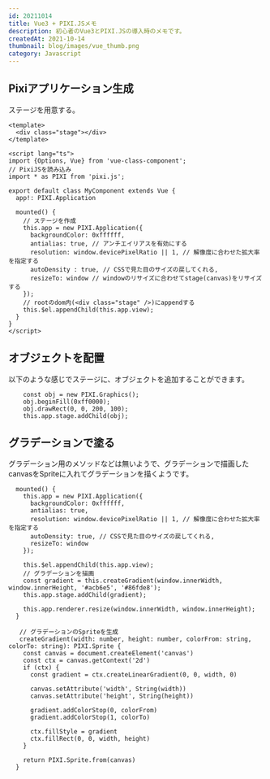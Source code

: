 ```yaml
---
id: 20211014
title: Vue3 + PIXI.JSメモ
description: 初心者のVue3とPIXI.JSの導入時のメモです。
createdAt: 2021-10-14
thumbnail: blog/images/vue_thumb.png
category: Javascript
---
```



## Pixiアプリケーション生成

ステージを用意する。

```
<template>
  <div class="stage"></div>
</template>

<script lang="ts">
import {Options, Vue} from 'vue-class-component';
// PixiJSを読み込み
import * as PIXI from 'pixi.js';

export default class MyComponent extends Vue {
  app!: PIXI.Application

  mounted() {
    // ステージを作成
    this.app = new PIXI.Application({
      backgroundColor: 0xffffff,
      antialias: true, // アンチエイリアスを有効にする
      resolution: window.devicePixelRatio || 1, // 解像度に合わせた拡大率を指定する
      autoDensity : true, // CSSで見た目のサイズの戻してくれる,
      resizeTo: window // windowのリサイズに合わせてstage(canvas)をリサイズする
    });
    // rootのdom内(<div class="stage" />)にappendする
    this.$el.appendChild(this.app.view);
  }
}
</script>
```

## オブジェクトを配置

以下のような感じでステージに、オブジェクトを追加することができます。

```
    const obj = new PIXI.Graphics();
    obj.beginFill(0xff0000);
    obj.drawRect(0, 0, 200, 100);
    this.app.stage.addChild(obj);
```

<dynamic-image path="blog/images/20211014/20211014_01.png" alt="ステージにオブジェクトを追加" ></dynamic-image>



## グラデーションで塗る

グラデーション用のメソッドなどは無いようで、グラデーションで描画したcanvasをSpriteに入れてグラデーションを描くようです。

```
  mounted() {
    this.app = new PIXI.Application({
      backgroundColor: 0xffffff,
      antialias: true,
      resolution: window.devicePixelRatio || 1, // 解像度に合わせた拡大率を指定する
      autoDensity: true, // CSSで見た目のサイズの戻してくれる,
      resizeTo: window
    });
    
    this.$el.appendChild(this.app.view);
    // グラデーションを描画
    const gradient = this.createGradient(window.innerWidth, window.innerHeight, '#acb6e5', '#86fde8');
    this.app.stage.addChild(gradient);

    this.app.renderer.resize(window.innerWidth, window.innerHeight);
  }

   // グラデーションのSpriteを生成
   createGradient(width: number, height: number, colorFrom: string, colorTo: string): PIXI.Sprite {
    const canvas = document.createElement('canvas')
    const ctx = canvas.getContext('2d')
    if (ctx) {
      const gradient = ctx.createLinearGradient(0, 0, width, 0)

      canvas.setAttribute('width', String(width))
      canvas.setAttribute('height', String(height))

      gradient.addColorStop(0, colorFrom)
      gradient.addColorStop(1, colorTo)

      ctx.fillStyle = gradient
      ctx.fillRect(0, 0, width, height)
    }

    return PIXI.Sprite.from(canvas)
  }
```

<dynamic-image path="blog/images/20211014/20211014_02.png" alt="グラデーションを描画" ></dynamic-image>
